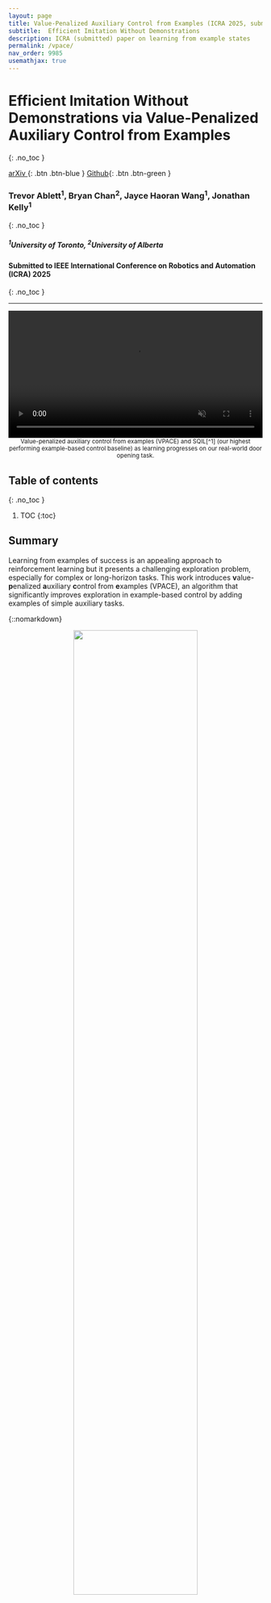 ```yaml
---
layout: page
title: Value-Penalized Auxiliary Control from Examples (ICRA 2025, submitted)
subtitle:  Efficient Imitation Without Demonstrations
description: ICRA (submitted) paper on learning from example states
permalink: /vpace/
nav_order: 9985
usemathjax: true
---
```


# Efficient Imitation Without Demonstrations via Value-Penalized Auxiliary Control from Examples
{: .no_toc }

[<i class="fa fa-file-text-o" aria-hidden="true"></i> arXiv ](https://arxiv.org/abs/2407.03311){: .btn .btn-blue }
[<i class="fa fa-github" aria-hidden="true"></i> Github](https://github.com/utiasSTARS/vpace){: .btn .btn-green }
<!-- [<i class="fa fa-youtube" aria-hidden="true"></i> Supplementary Video](https://youtu.be/1BgS78-5_vA){: .btn .btn-purple } -->


### Trevor Ablett<sup>1</sup>, Bryan Chan<sup>2</sup>, Jayce Haoran Wang<sup>1</sup>, Jonathan Kelly<sup>1</sup>
{: .no_toc }

<h5>
    <i>
        <sup>1</sup>University of Toronto, <sup>2</sup>University of Alberta
    </i>
</h5>

#### Submitted to IEEE International Conference on Robotics and Automation (ICRA) 2025
{: .no_toc }

---

<!-- <br /> -->

<!-- {::nomarkdown} -->
<div style='text-align:center'>
    <video width='100%' autoplay loop muted>
        <source src='/assets/vpace/videos/real/realdoor-exploration.mp4' type='video/mp4'>
        Your browser does not support the video tag.
    </video>
    <div><small> Value-penalized auxiliary control from examples (VPACE) and SQIL<p style="display:inline" markdown="1">[^1]</p> (our highest performing example-based control baseline) as learning progresses on our real-world door opening task.</small></div>
</div>
<!-- {:/} -->

## Table of contents
{: .no_toc }
<!-- {: .no_toc .text-delta } -->

1. TOC
{:toc}

## Summary

Learning from examples of success is an appealing approach to reinforcement learning but it presents a challenging exploration problem, especially for complex or long-horizon tasks. 
This work introduces **v**alue-**p**enalized **a**uxiliary **c**ontrol from **e**xamples (VPACE), an algorithm that significantly improves exploration in example-based control by adding examples of simple auxiliary tasks.

{::nomarkdown}
<div style='text-align:center'>
    <img src='/assets/vpace/figs/system/vpace-motivation-new-50.png' width='70%'>
    <div><small>Auxiliary control from examples (ACE) improves upon example-based control (EBC) through the addition of scheduled exploration of auxiliary tasks. VPACE fixes a value overestimation problem that occurs due to the highly exploratory data generated by ACE.</small></div>
</div>
{:/}

<!-- <img style="float: left; margin: 20px 10px 25px 10px;" width='40%' src="/assets/vpace/figs/all_envs_avg_with_real/squish_r_fig.png"> -->
<!-- <div style='text-align:center; float: left; margin: 20px 10px 25px 10px; width: 40%'>
    <img src="/assets/vpace/figs/all_envs_avg_with_real/squish_r_fig.png">
    <div><small>Average performance of VPACE compared with SQIL<p style="display:inline" markdown="1">[^1]</p>, RCE<p style="display:inline" markdown="1">[^2]</p>, DAC<p style="display:inline" markdown="1">[^3], and SQIL with an exploration bonus.</p>.</small></div>
</div> -->

For instance, a manipulation task may have auxiliary examples of an object being reached for, grasped, or lifted. We show that the naı̈ve application of scheduled auxiliary control to example-based learning can lead to value overestimation and poor performance. We resolve the problem with an above-success-level value penalty. Across both simulated and real robotic environments, we show that our approach substantially improves learning efficiency for challenging tasks, while maintaining bounded value estimates. We compare with existing approaches to example-based learning, inverse reinforcement learning, and an exploration bonus. Preliminary results also suggest that VPACE may learn more efficiently than the more common approaches of using full trajectories or true sparse rewards.

<div style='text-align:center'>
    <img src='/assets/vpace/figs/all_envs_avg_with_real/sideleg_rliable_real_x_squish_r_fig.png' width='60%'>
    <div><small>Average performance of VPACE compared with SQIL<p style="display:inline" markdown="1">[^1]</p>, RCE<p style="display:inline" markdown="1">[^2]</p>, DAC<p style="display:inline" markdown="1">[^3]</p>, and SQIL with an exploration bonus<p style="display:inline" markdown="1">[^4]</p>.</small></div>
</div>


## Approach

VPACE boils down to three main changes to standard off-policy inverse reinforcement learning:
1. Expert buffers are replaced with *example states* \\( s^\ast \in \mathcal{B}^\ast \\), where the only expert data provided to the agent are examples of successfully completed tasks.
2. Auxiliary task data is provided, in addition to main task data, following the design established by SAC-X[^5] (for RL) and LfGP [^6] (for IRL).
3. To mitigate highly erroneous value estimates derived from bootstrapping, exacerbated by the addition of auxiliary task data, we introduce a simple scheme for value penalization based on the current value estimate for example states.

We find that our approach improves performance and efficiency both with a separately learned reward function (as in DAC[^3]), and without (as in SQIL[^1], RCE[^2], and SQIL with an exploration bonus [^4]).

For more details on our approach, see our corresponding paper.

<!-- ### Value Penalization in Example-Based Control

A Markov decision process (MDP) is defined as \\( \mathcal{M} = \langle \mathcal{S}, \mathcal{A}, R, \mathcal{P}, \mathcal{\rho_0}, \gamma \rangle \\), where the sets \\( \mathcal{S} \\) and \\( \mathcal{A} \\)
are respectively the state and action space, \\( \mathcal{P} \\) is the state-transition environment dynamics distribution, \\( \mathcal{\rho_0} \\) is the initial state distribution, \\( \gamma \\) is the discount factor, and the true reward \\( R : \mathcal{S} × \mathcal{A} \rightarrow R \\) is unknown.

For any policy \\( \pi \\), we can define the value function and Q-function as:

$$
\begin{array}{cc}
    V^{\pi}(s) = \mathbb{E}_{a \sim \pi} \left[ Q^{\pi}(s, a) \right],
    &
    Q^{\pi}(s, a) = \hat{R}(s) + \gamma \mathbb{E}_{s' \sim \mathcal{P}}\left[ V^{\pi}(s') \right],
\end{array}
$$

corresponding to the return-to-go from state \\( s \\) (and action \\( a \\)). -->

<!-- Here are example results, sorted by environment.
In each section we show:
1. Examples of our initial state distribution \\( \mathcal{\rho_0} \\) as well examples from auxiliary task example buffers \\( \mathcal{B}^\ast_{\text{aux}} \\) and main task buffers \\( \mathcal{B}^\ast_{\text{main}} \\).
2. Performance  -->

## Real Panda Results

### Exploratory Episodes over Time

#### Door

[(See video above)](#submitted-to-conference-on-robot-learning-corl-2024)

#### Drawer

<div style='text-align:center'>
    <video width='100%' autoplay loop muted>
        <source src='/assets/vpace/videos/real/realdrawer-exploration.mp4' type='video/mp4'>
        Your browser does not support the video tag.
    </video>
</div>

### Success Examples for Training
The numerical state data corresponding to these example success images was the only signal (i.e., no reward function and no full trajectories) used for training policies in this work.
We also show examples from the initial state distributions.

<div style='text-align:center'>
    <video width='100%' autoplay loop muted>
        <source src='/assets/vpace/videos/real/all_real_success_examples.mp4' type='video/mp4'>
        Your browser does not support the video tag.
    </video>
</div>

### Final Performance

<div style='text-align:center'>
    <video width='100%' autoplay loop muted>
        <source src='/assets/vpace/videos/real/real-finalperf.mp4' type='video/mp4'>
        Your browser does not support the video tag.
    </video>
</div>

## Simulation Results

### Exploratory Episodes over Time

#### Unstack-Stack

<div style='text-align:center'>
    <video width='100%' autoplay loop muted>
        <source src='/assets/vpace/videos/sim_panda/unstack-stack-exploration.mp4' type='video/mp4'>
        Your browser does not support the video tag.
    </video>
</div>

#### Insert

<div style='text-align:center'>
    <video width='100%' autoplay loop muted>
        <source src='/assets/vpace/videos/sim_panda/insert-exploration.mp4' type='video/mp4'>
        Your browser does not support the video tag.
    </video>
</div>

#### sawyer_drawer_open

<div style='text-align:center'>
    <video width='100%' autoplay loop muted>
        <source src='/assets/vpace/videos/sawyer/drawer-open-exploration.mp4' type='video/mp4'>
        Your browser does not support the video tag.
    </video>
</div>

#### sawyer_box_close

<div style='text-align:center'>
    <video width='100%' autoplay loop muted>
        <source src='/assets/vpace/videos/sawyer/box-close-exploration.mp4' type='video/mp4'>
        Your browser does not support the video tag.
    </video>
</div>

#### sawyer_bin_picking

<div style='text-align:center'>
    <video width='100%' autoplay loop muted>
        <source src='/assets/vpace/videos/sawyer/bin-picking-exploration.mp4' type='video/mp4'>
        Your browser does not support the video tag.
    </video>
</div>

#### hammer-human-v0-dp

<div style='text-align:center'>
    <video width='100%' autoplay loop muted>
        <source src='/assets/vpace/videos/hand/hammer-exploration.mp4' type='video/mp4'>
        Your browser does not support the video tag.
    </video>
</div>

#### relocate-human-v0-najp-dp

<div style='text-align:center'>
    <video width='100%' autoplay loop muted>
        <source src='/assets/vpace/videos/hand/relocate-exploration.mp4' type='video/mp4'>
        Your browser does not support the video tag.
    </video>
</div>

### Success Examples for Training
The numerical state data corresponding to these example success images was the only signal (i.e., no reward function and no full trajectories) used for training policies in this work.
We also show examples from the initial state distributions.

#### Panda Tasks

<div style='text-align:center'>
    <video width='100%' autoplay loop muted>
        <source src='/assets/vpace/videos/sim_panda/all_panda_success_examples.mp4' type='video/mp4'>
        Your browser does not support the video tag.
    </video>
</div>

#### Sawyer Tasks

<div style='text-align:center'>
    <video width='100%' autoplay loop muted>
        <source src='/assets/vpace/videos/sawyer/all_sawyer_success_examples.mp4' type='video/mp4'>
        Your browser does not support the video tag.
    </video>
</div>

#### Adroit Hand Tasks
The same data was used for the original and the delta-position variants.

<div style='text-align:center'>
    <video width='100%' autoplay loop muted>
        <source src='/assets/vpace/videos/hand/all_hand_success_examples.mp4' type='video/mp4'>
        Your browser does not support the video tag.
    </video>
</div>

### Final Performance (All Tasks)

#### Panda Tasks

<div style='text-align:center'>
    <video width='100%' autoplay loop muted>
        <source src='/assets/vpace/videos/sim_panda/panda-finalperf.mp4' type='video/mp4'>
        Your browser does not support the video tag.
    </video>
</div>

#### Sawyer Tasks

<div style='text-align:center'>
    <video width='100%' autoplay loop muted>
        <source src='/assets/vpace/videos/sawyer/sawyer-finalperf.mp4' type='video/mp4'>
        Your browser does not support the video tag.
    </video>
</div>

#### Adroit Hand Tasks

<div style='text-align:center'>
    <video width='100%' autoplay loop muted>
        <source src='/assets/vpace/videos/hand/hand-finalperf.mp4' type='video/mp4'>
        Your browser does not support the video tag.
    </video>
</div>

## Code

{::nomarkdown}
<a target="_blank" rel="external" href="https://github.com/utiasSTARS/vpace"><i class="fa fa-github-square" aria-hidden="true"></i> Available on Github</a>
{:/}

## Citation
Check back soon!

## Bibliography

[^1]: S. Reddy, A. D. Dragan, and S. Levine, “SQIL: Imitation Learning Via Reinforcement Learning with Sparse Rewards,” in 8th International Conference on Learning Representations, ICLR 2020, Addis Ababa, Ethiopia, April 26-30, 2020
[^2]: B. Eysenbach, S. Levine, and R. Salakhutdinov, “Replacing Rewards with Examples: Example-Based Policy Search via Recursive Classification,” in Advances in Neural Information Processing Systems (NeurIPS’21), Virtual, Dec. 2021
[^3]: I. Kostrikov, K. K. Agrawal, D. Dwibedi, S. Levine, and J. Tompson, “Discriminator-Actor-Critic: Addressing Sample Inefficiency and Reward Bias in Adversarial Imitation Learning,” in Proceedings of the International Conference on Learning Representations (ICLR’19), New Orleans, LA, USA, May 2019.
[^4]: Y. Burda, H. Edwards, A. Storkey, and O. Klimov, “Exploration by Random Network Distillation,” in International Conference on Learning Representations (ICLR’19), New Orleans, LA, USA: arXiv, May 2019. doi: 10.48550/arXiv.1810.12894.
[^5]: M. Riedmiller et al., “Learning by Playing Solving Sparse Reward Tasks from Scratch,” in Proceedings of the 35th International Conference on Machine Learning (ICML’18), Stockholm, Sweden, Jul. 2018, pp. 4344–4353. Accessed: Jan. 10, 2021.
[^6]: T. Ablett, B. Chan, and J. Kelly, “Learning From Guided Play: Improving Exploration for Adversarial Imitation Learning With Simple Auxiliary Tasks,” IEEE Robotics and Automation Letters, vol. 8, no. 3, pp. 1263–1270, Mar. 2023, doi: 10.1109/LRA.2023.3236882.
